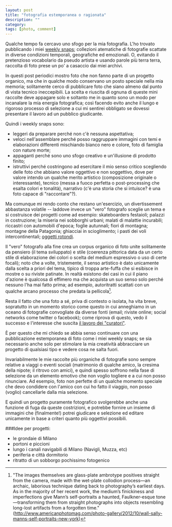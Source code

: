```yaml
---
layout: post
title: "fotografia estemporanea o ragionata"
description: ""
category: 
tags: [photo, comment]
---
```



Qualche tempo fa cercavo uno sfogo per la mia fotografia. L'ho trovato pubblicando i miei [weekly snaps](tags.html#weekly%20snaps-ref); collezioni atematiche di fotografie scattate in diverse condizioni temporali, geografiche ed emozionali. O, evitando il pretenzioso vocabolario da pseudo artista e usando parole più terra terra, raccolta di foto prese un po' a casaccio dai miei archivi.

In questi post periodici mostro foto che non fanno parte di un progetto organico, ma che in qualche modo conservano un posto speciale nella mia memoria; solitamente cerco di pubblicare foto che siano almeno dal punto di vista tecnico ineccepibili. La scelta e riuscita di ognuna di queste mini raccolte deve appagare solo e soltanto me in quanto sono un modo per incanalare la mia energia fotografica; così facendo evito anche il lungo e rigoroso processo di selezione a cui mi sentirei obbligato se dovessi presentare il lavoro ad un pubblico giudicante. 

Quindi i weekly snaps sono:

* leggeri da preparare perché non c'è nessuna aspettativa;
* veloci nell'assemblare perché posso raggruppare immagini con temi e elaborazioni differenti mischiando bianco nero e colore, foto di famiglia con nature morte;
* appaganti perché sono uno sfogo creativo e un'illusione di prodotto finito;
* istruttivi perché costringono ad esercitare il mio senso critico scegliendo delle foto che abbiano valore oggettivo e non soggettivo, dove per valore intendo un qualche merito artistico (composizione originale o interessante), tecnico (messa a fuoco perfetta o post-processing che esalta colori e tonalità), narrativo (c'è una storia che si intuisce? è una foto capace di "raccontare"?).

Ma comunque mi rendo conto che restano un'esercizio, un divertissement abbastanza volatile -- laddove invece un "vero" fotografo sceglie un tema e si costruisce dei progetti come ad esempio: skateboarders festaioli; palazzi in costruzione; la miseria nei sobborghi urbani; malati di malattie incurabili; riccastri con automobili d'epoca; foglie autunnali; fiori di montagna; montagne della Patagonia; ghiacciai in scioglimento; i pasti dei voli intercontinentali; [oggetti rotondi](http://ink361.com/#/users/2934728/photos).

Il "vero" fotografo alla fine crea un corpus organico di foto unite solitamente da pensiero (il tema sviluppato) e stile (coerenza pittorica data da un certo stile di elaborazione dei colori o scelta del medium espressivo o uso di certe focali); noto che a volte, tristemente, il senso artistico è dato unicamente dalla scelta a priori del tema, tipico di troppa arte-fuffa che si esibisce in mostre o su riviste patinate. In realtà esistono dei casi in cui il piano d'azione è qualcosa di effimero ma che acquista un suo senso solo perché nessuno l'ha mai fatto prima; ad esempio, autoritratti scattati con un qualche arcano processo che predata la pellicola[^nota].

<!--  Come diceva qualcuno, magari l'artista aveva lo stesso impulso che spinge centinaia di persone normali a vendere le proprie reflex e decidere di scattare solo con il proprio iPhone. Però un conto è scattare con iPhone, un conto è scattare con una medio formato e lastre metalliche; un conto è applicare la grana in post-processing con Snapseed, un'altro è sviluppare in camera oscura con soluzioni chimiche che ti ci vuole un PhD per non scioglierti le sopracciglia. E alla fine la comunità artistiche chiaramente premia l'originalone che scatta con metodi antiquati, probabilmente ottendendo delle schifezze di foto che tutti cestinerebbero se fossero state scattate con un iPhone; ma siccome sono state scattate con medio-formato e sviluppate con Rodinal allora acquisiscono un significato e una valenza artistica superiore; vengono cioè innegabilmente sopravvalutate solo sulla base della tecnica di ripresa; giusto o sbagliato? Secondo me sbagliato, il valore di una foto dovrebbe essere annegato nella foto stessa, e bisognerebbe giudicarla a prescindere dal processo creativo. Una foto vale tanto quanto l'immagine che restituisce, sia che tu abbia scattato con un iPhone che con una Leica che con una reflex amatoriale. -->

Resta il fatto che una foto a sé, priva di contesto o isolata, ha vita breve, sopratutto in un momento storico come questo in cui anneghiamo in un oceano di fotografie convogliate da diverse fonti (email; riviste online; social networks come  twitter o facebook); come riprova di questo, vedo il successo e l'interesse che suscita [il lavoro dei "curatori"](http://www.boston.com/bigpicture/).

È per questo che mi chiedo se abbia senso continuare con una pubblicazione estemporanea di foto come i miei weekly snaps; se sia necessario anche solo per stimolare la mia creatività abbracciare un progetto di qualsiasi tipo e vedere cosa ne salta fuori.

Invariabilmente le mie raccolte più organiche di fotografie sono sempre relative a viaggi o eventi sociali (matrimonio di qualche amico, la cresima della nipote; il ritrovo con amici), e quindi spesso soffrono nella fase di selezione da un elemento emotivo che non voglio togliere e a cui non posso rinunciare. Ad esempio, foto non perfette di un qualche momento speciale che devo condidere con l'amico con cui ho fatto il viaggio, non posso (voglio) cancellarle dalla mia selezione. 

E quindi un progetto puramente fotografico svolgerebbe anche una funzione di fuga da queste costrizioni, e potrebbe fornire un insieme di immagini che (finalmente!) potrei giudicare e selezione ed editare unicamente in base a criteri quanto più oggettivi possibili. 

###Idee per progetti:

* le grondaie di Milano
* portoni e piccioni
* lungo i canali navigabili di Milano (Navigli, Muzza, etc)
* periferia e città dormitorio
* ritratto di un sobborgo pochissimo fotogenico

[^nota]: "The images themselves are glass-plate ambrotype positives straight from the camera, made with the wet-plate collodion process—an archaic, laborious technique dating back to photography’s earliest days. As in the majority of her recent work, the medium’s finickiness and imperfections give Mann’s self-portraits a haunted, Faulkner-esque tone—transforming them from straight photographs into objects resembling long-lost artifacts from a forgotten time." (<http://www.americanphotomag.com/photo-gallery/2012/10/wall-sally-manns-self-portraits-new-york>)
